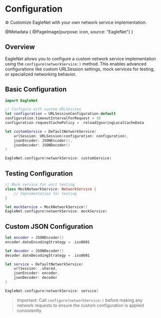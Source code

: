 # Configuration

⚙️ Customize EagleNet with your own network service implementation.

@Metadata {
   @PageImage(purpose: icon, source: "EagleNet")
}

## Overview

EagleNet allows you to configure a custom network service implementation using the `configure(networkService:)` method. This enables advanced configurations like custom URLSession settings, mock services for testing, or specialized networking behavior.

## Basic Configuration

```swift
import EagleNet

// Configure with custom URLSession
let configuration = URLSessionConfiguration.default
configuration.timeoutIntervalForRequest = 30
configuration.requestCachePolicy = .reloadIgnoringLocalCacheData

let customService = DefaultNetworkService(
    urlSession: URLSession(configuration: configuration),
    jsonEncoder: JSONEncoder(),
    jsonDecoder: JSONDecoder()
)

EagleNet.configure(networkService: customService)
```

## Testing Configuration

```swift
// Mock service for unit testing
class MockNetworkService: NetworkService {
    // Implementation for testing
}

let mockService = MockNetworkService()
EagleNet.configure(networkService: mockService)
```

## Custom JSON Configuration

```swift
let encoder = JSONEncoder()
encoder.dateEncodingStrategy = .iso8601

let decoder = JSONDecoder()
decoder.dateDecodingStrategy = .iso8601

let service = DefaultNetworkService(
    urlSession: .shared,
    jsonEncoder: encoder,
    jsonDecoder: decoder
)

EagleNet.configure(networkService: service)
```

> Important: Call `configure(networkService:)` before making any network requests to ensure the custom configuration is applied consistently.
